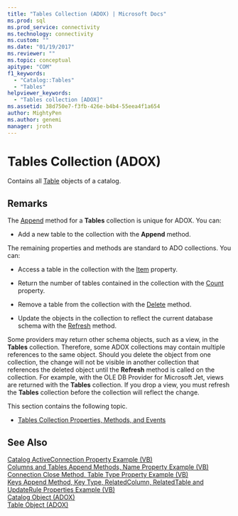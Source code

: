```yaml
---
title: "Tables Collection (ADOX) | Microsoft Docs"
ms.prod: sql
ms.prod_service: connectivity
ms.technology: connectivity
ms.custom: ""
ms.date: "01/19/2017"
ms.reviewer: ""
ms.topic: conceptual
apitype: "COM"
f1_keywords: 
  - "Catalog::Tables"
  - "Tables"
helpviewer_keywords: 
  - "Tables collection [ADOX]"
ms.assetid: 38d750e7-f3fb-426e-b4b4-55eea4f1a654
author: MightyPen
ms.author: genemi
manager: jroth
---
```

# Tables Collection (ADOX)
Contains all [Table](../../../ado/reference/adox-api/table-object-adox.md) objects of a catalog.  
  
## Remarks  
 The [Append](../../../ado/reference/adox-api/append-method-adox-tables.md) method for a **Tables** collection is unique for ADOX. You can:  
  
-   Add a new table to the collection with the **Append** method.  
  
 The remaining properties and methods are standard to ADO collections. You can:  
  
-   Access a table in the collection with the [Item](../../../ado/reference/ado-api/item-property-ado.md) property.  
  
-   Return the number of tables contained in the collection with the [Count](../../../ado/reference/ado-api/count-property-ado.md) property.  
  
-   Remove a table from the collection with the [Delete](../../../ado/reference/adox-api/delete-method-adox-collections.md) method.  
  
-   Update the objects in the collection to reflect the current database schema with the [Refresh](../../../ado/reference/ado-api/refresh-method-ado.md) method.  
  
 Some providers may return other schema objects, such as a view, in the **Tables** collection. Therefore, some ADOX collections may contain multiple references to the same object. Should you delete the object from one collection, the change will not be visible in another collection that references the deleted object until the **Refresh** method is called on the collection. For example, with the OLE DB Provider for Microsoft Jet, views are returned with the **Tables** collection. If you drop a view, you must refresh the **Tables** collection before the collection will reflect the change.  
  
 This section contains the following topic.  
  
-   [Tables Collection Properties, Methods, and Events](../../../ado/reference/adox-api/tables-collection-properties-methods-and-events.md)  
  
## See Also  
 [Catalog ActiveConnection Property Example (VB)](../../../ado/reference/adox-api/catalog-activeconnection-property-example-vb.md)   
 [Columns and Tables Append Methods, Name Property Example (VB)](../../../ado/reference/adox-api/columns-and-tables-append-methods-name-property-example-vb.md)   
 [Connection Close Method, Table Type Property Example (VB)](../../../ado/reference/adox-api/connection-close-method-table-type-property-example-vb.md)   
 [Keys Append Method, Key Type, RelatedColumn, RelatedTable and UpdateRule Properties Example (VB)](../../../ado/reference/adox-api/keys-append-method-key-type-relatedcolumn-relatedtable-example-vb.md)   
 [Catalog Object (ADOX)](../../../ado/reference/adox-api/catalog-object-adox.md)   
 [Table Object (ADOX)](../../../ado/reference/adox-api/table-object-adox.md)
